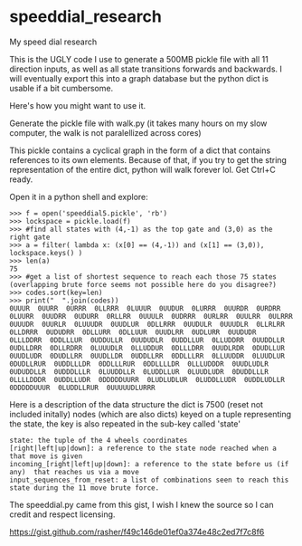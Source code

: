 # speeddial_research
My speed dial research


This is the UGLY code I use to generate a 500MB  pickle file with all 11 direction inputs, as well as all state transitions forwards and backwards.  I will eventually export this into a graph database but the python dict is usable if a bit cumbersome.

Here's how you might want to use it.

Generate the pickle file with walk.py  (it takes many hours on my slow computer,  the walk is not paralellized across cores)

This pickle contains a cyclical graph in the form of a dict that contains references to its own elements.  Because of that, if you try to get the string representation of the entire dict, python will walk forever lol.  Get Ctrl+C ready.

Open it in a python shell and explore:

    >>> f = open('speeddial5.pickle', 'rb')
    >>> lockspace = pickle.load(f)
    >>> #find all states with (4,-1) as the top gate and (3,0) as the right gate
    >>> a = filter( lambda x: (x[0] == (4,-1)) and (x[1] == (3,0)), lockspace.keys() )
    >>> len(a)
    75
    >>> #get a list of shortest sequence to reach each those 75 states  (overlapping brute force seems not possible here do you disagree?)
    >>> codes.sort(key=len)
    >>> print("  ".join(codes))
    0UUUR  0UURR  0URRR  0LLRRR  0LUUUR  0UUDUR  0LURRR  0UURDR  0URDRR  0LUURR  0UUDRR  0UDURR  0RLLRR  0UUULR  0UDRRR  0URLRR  0UULRR  0ULRRR  0UUUDR  0UURLR  0LUUUDR  0UUDLUR  0DLLRRR  0UUDULR  0UUUDLR  0LLRLRR  0LLDRRR  0UDUDRR  0DLLURR  0DLLUUR  0UUDLRR  0UDLURR  0UUDUDR  0LLLDDRR  0DDLLLUR  0UDDULLR  0UUDUDLR  0UDDLLUR  0LLUDDRR  0UUDDLLR  0UDLLDRR  0DLLRDRR  0LUUUDLR  0LLUDDUR  0DLLLDRR  0UUDLRDR  0DUDLLUR  0UUDLUDR  0DUDLLRR  0UUDLLDR  0UDDLLRR  0DDLLLRR  0LLUUDDR  0LUUDLUR  0DUDLLRUR  0UDDLLLDR  0DDLLLRUR  0DDLLLLDR  0LLLUDDDR  0UUDLUDLR  0UDUDDLLR  0UDDDLLLR  0LUUDDLLR  0LUDDLLUR  0LUUDLUDR  0DUDDLLLR  0LLLLDDDR  0UDDLLUDR  0DDDDDUURR  0LUDLUDLUR  0LUDDLLUDR  0UDDLUDLLR  0DDDDDUUUR  0LUDDLLRUR  0UUUUUDLURRR



Here is a description of the data structure
the dict is 7500 (reset not included initally)  nodes (which are also dicts) keyed on a tuple representing the state,  the key is also repeated in the sub-key called 'state'

    state: the tuple of the 4 wheels coordinates
    [right|left|up|down]: a reference to the state node reached when a that move is given
    incoming_[right|left|up|down]: a reference to the state before us (if any)  that reaches us via a move
    input_sequences_from_reset: a list of combinations seen to reach this state during the 11 move brute force.





The speeddial.py came from this gist,  I wish I knew the source so I can credit and respect licensing.

https://gist.github.com/rasher/f49c146de01ef0a374e48c2ed7f7c8f6

